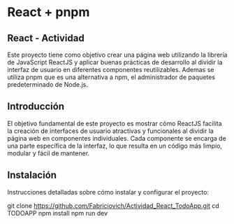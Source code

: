 # React + pnpm

## React - Actividad

Este proyecto tiene como objetivo crear una página web utilizando la librería de JavaScript ReactJS y aplicar buenas prácticas de desarrollo al dividir la interfaz de usuario en diferentes componentes reutilizables. Ademas se utiliza pnpm que es una alternativa a npm, el administrador de paquetes predeterminado de Node.js.

## Introducción

El objetivo fundamental de este proyecto es mostrar cómo ReactJS facilita la creación de interfaces de usuario atractivas y funcionales al dividir la página web en componentes individuales. Cada componente se encarga de una parte específica de la interfaz, lo que resulta en un código más limpio, modular y fácil de mantener.

## Instalación
Instrucciones detalladas sobre cómo instalar y configurar el proyecto:

git clone https://github.com/Fabriciovich/Actividad_React_TodoApp.git
cd TODOAPP
npm install
npm run dev
